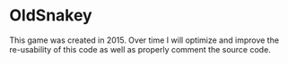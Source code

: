 # OldSnakey
This game was created in 2015. Over time I will optimize and improve the re-usability of this code as well as properly comment the source code.
